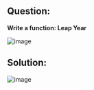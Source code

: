 ## Question:**Write a function: Leap Year**![image](https://user-images.githubusercontent.com/96613300/162669110-a5c23321-4021-47eb-9561-9e07ccad003f.png)## Solution:![image](https://user-images.githubusercontent.com/96613300/162669392-dadc8e04-cdde-4667-8fb4-5c6fd77600bd.png)